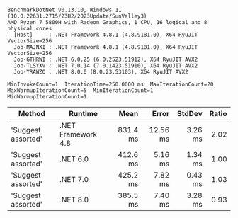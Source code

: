 ```

BenchmarkDotNet v0.13.10, Windows 11 (10.0.22631.2715/23H2/2023Update/SunValley3)
AMD Ryzen 7 5800H with Radeon Graphics, 1 CPU, 16 logical and 8 physical cores
  [Host]     : .NET Framework 4.8.1 (4.8.9181.0), X64 RyuJIT VectorSize=256
  Job-MAJNXI : .NET Framework 4.8.1 (4.8.9181.0), X64 RyuJIT VectorSize=256
  Job-GTHRWI : .NET 6.0.25 (6.0.2523.51912), X64 RyuJIT AVX2
  Job-TLSYXV : .NET 7.0.14 (7.0.1423.51910), X64 RyuJIT AVX2
  Job-YRAWZO : .NET 8.0.0 (8.0.23.53103), X64 RyuJIT AVX2

MinInvokeCount=1  IterationTime=250.0000 ms  MaxIterationCount=20  
MaxWarmupIterationCount=5  MinIterationCount=1  MinWarmupIterationCount=1  

```
| Method             | Runtime            | Mean     | Error    | StdDev  | Ratio |
|------------------- |------------------- |---------:|---------:|--------:|------:|
| &#39;Suggest assorted&#39; | .NET Framework 4.8 | 831.4 ms | 12.56 ms | 3.26 ms |  2.02 |
| &#39;Suggest assorted&#39; | .NET 6.0           | 412.6 ms |  5.16 ms | 1.34 ms |  1.00 |
| &#39;Suggest assorted&#39; | .NET 7.0           | 425.2 ms |  7.82 ms | 0.43 ms |  1.03 |
| &#39;Suggest assorted&#39; | .NET 8.0           | 385.5 ms |  7.40 ms | 3.28 ms |  0.93 |
